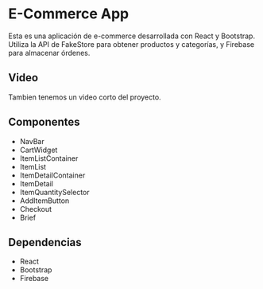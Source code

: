 # E-Commerce App

Esta es una aplicación de e-commerce desarrollada con React y Bootstrap. Utiliza la API de FakeStore para obtener productos y categorías, y Firebase para almacenar órdenes.

## Video

Tambien tenemos un video corto del proyecto.

## Componentes

- NavBar
- CartWidget
- ItemListContainer
- ItemList
- ItemDetailContainer
- ItemDetail
- ItemQuantitySelector
- AddItemButton
- Checkout
- Brief

## Dependencias

- React
- Bootstrap
- Firebase

